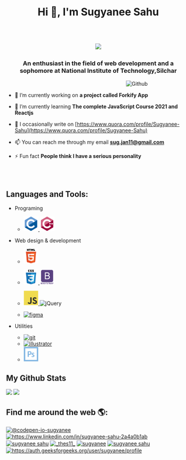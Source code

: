 <h1 align="center">Hi 👋, I'm Sugyanee Sahu</h1>
<br>
<h2 align="center"><img src="https://readme-typing-svg.herokuapp.com?color=43cbaa&size=40&width=750&height=80&lines=Hello+geeks!+I'm+Sugyanee."/></h2>
<h3 align="center">An enthusiast in the field of web development and a sophomore at National Institute of Technology,Silchar</h3>
<img width="35%" align="right" alt="Github" src = "https://cdn.dribbble.com/users/331265/screenshots/2542587/gabi-d.gif" />

<br>


- 🔭 I’m currently working on **a project called Forkify App**

- 🌱 I’m currently learning **The complete JavaScript Course 2021 and Reactjs**

- 📝 I occasionally write on [https://www.quora.com/profile/Sugyanee-Sahu](https://www.quora.com/profile/Sugyanee-Sahu)

- 📫 You can reach me through my email **sug.jan11@gmail.com**

- ⚡ Fun fact **People think I have a serious personality**

<br>
<br>


## Languages and Tools:
- Programing
  - <a href="https://www.cprogramming.com/" target="_blank"> <img src="https://raw.githubusercontent.com/devicons/devicon/master/icons/c/c-original.svg" alt="c" width="40" height="40"/> </a> <a href="https://www.w3schools.com/cpp/" target="_blank"> <img src="https://raw.githubusercontent.com/devicons/devicon/master/icons/cplusplus/cplusplus-original.svg" alt="cplusplus" width="40" height="40"/> </a> 


- Web design & development

  - <a href="https://www.w3.org/html/" target="_blank"> <img src="https://raw.githubusercontent.com/devicons/devicon/master/icons/html5/html5-original-wordmark.svg" alt="html5" width="40" height="40"/> </a>

  - <a href="https://www.w3schools.com/css/" target="_blank"> <img src="https://raw.githubusercontent.com/devicons/devicon/master/icons/css3/css3-original-wordmark.svg" alt="css3" width="40" height="40"/> </a> <a href="https://getbootstrap.com" target="_blank"> <img src="https://raw.githubusercontent.com/devicons/devicon/master/icons/bootstrap/bootstrap-plain-wordmark.svg" alt="bootstrap" width="40" height="40"/> </a>

  - <a href="https://developer.mozilla.org/en-US/docs/Web/JavaScript" target="_blank"> <img src="https://raw.githubusercontent.com/devicons/devicon/master/icons/javascript/javascript-original.svg" alt="javascript" width="40" height="40"/> </a> ![jQuery](https://img.shields.io/badge/-jquery-333333?style=flat&logo=jquery&logoColor=A8B9CC)&nbsp;

  - <a href="https://www.figma.com/" target="_blank"> <img src="https://www.vectorlogo.zone/logos/figma/figma-icon.svg" alt="figma" width="40" height="40"/></a>

- Utilities

  - <a href="https://git-scm.com/" target="_blank"> <img src="https://www.vectorlogo.zone/logos/git-scm/git-scm-icon.svg" alt="git" width="40" height="40"/> </a>
  - <a href="https://www.adobe.com/in/products/illustrator.html" target="_blank"> <img src="https://www.vectorlogo.zone/logos/adobe_illustrator/adobe_illustrator-icon.svg" alt="illustrator" width="40" height="40"/> </a> 
  - <a href="https://www.photoshop.com/en" target="_blank"> <img src="https://raw.githubusercontent.com/devicons/devicon/master/icons/photoshop/photoshop-line.svg" alt="photoshop" width="40" height="40"/> </a> 

<h2>My Github Stats</h2>
<p><img height="180em" src="https://github-readme-stats.vercel.app/api?username=sugyanee&theme=buefy&show_icons=true" />
<img height="180em" src="https://github-readme-stats.vercel.app/api/top-langs/?username=sugyanee&theme=buefy&layout=compact" /></p>

## Find me around the web 🌎:
<p align="left">
<a href="https://codepen.io/@codepen-io-sugyanee" target="blank"><img align="center" src="https://raw.githubusercontent.com/rahuldkjain/github-profile-readme-generator/master/src/images/icons/Social/codepen.svg" alt="@codepen-io-sugyanee" height="30" width="40" /></a>
<a href="https://linkedin.com/in/https://www.linkedin.com/in/sugyanee-sahu-2a4a0b1ab" target="blank"><img align="center" src="https://raw.githubusercontent.com/rahuldkjain/github-profile-readme-generator/master/src/images/icons/Social/linked-in-alt.svg" alt="https://www.linkedin.com/in/sugyanee-sahu-2a4a0b1ab" height="30" width="40" /></a>
<a href="https://fb.com/sugyanee sahu" target="blank"><img align="center" src="https://raw.githubusercontent.com/rahuldkjain/github-profile-readme-generator/master/src/images/icons/Social/facebook.svg" alt="sugyanee sahu" height="30" width="40" /></a>
<a href="https://instagram.com/_thes11_" target="blank"><img align="center" src="https://raw.githubusercontent.com/rahuldkjain/github-profile-readme-generator/master/src/images/icons/Social/instagram.svg" alt="_thes11_" height="30" width="40" /></a>
<a href="https://www.codechef.com/users/sugyanee" target="blank"><img align="center" src="https://cdn.jsdelivr.net/npm/simple-icons@3.1.0/icons/codechef.svg" alt="sugyanee" height="30" width="40" /></a>
<a href="https://www.hackerrank.com/sugyanee sahu" target="blank"><img align="center" src="https://raw.githubusercontent.com/rahuldkjain/github-profile-readme-generator/master/src/images/icons/Social/hackerrank.svg" alt="sugyanee sahu" height="30" width="40" /></a>
<a href="https://auth.geeksforgeeks.org/user/https://auth.geeksforgeeks.org/user/sugyanee/profile" target="blank"><img align="center" src="https://raw.githubusercontent.com/rahuldkjain/github-profile-readme-generator/master/src/images/icons/Social/geeks-for-geeks.svg" alt="https://auth.geeksforgeeks.org/user/sugyanee/profile" height="30" width="40" /></a>
</p>


